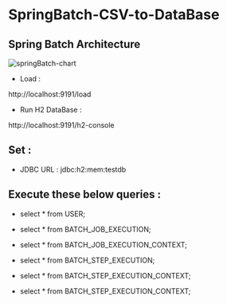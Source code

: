# SpringBatch-CSV-to-DataBase

## Spring Batch Architecture

![springBatch-chart](https://user-images.githubusercontent.com/9671419/83965569-2a083180-a8d2-11ea-80c1-56ed8c6fb59a.JPG)

- Load :

http://localhost:9191/load

- Run H2 DataBase :

http://localhost:9191/h2-console

## Set :

- JDBC URL :  jdbc:h2:mem:testdb


## Execute these below queries :

- select * from USER;

- select * from BATCH_JOB_EXECUTION;

- select * from BATCH_JOB_EXECUTION_CONTEXT;

- select * from BATCH_STEP_EXECUTION;

- select * from BATCH_STEP_EXECUTION_CONTEXT;

- select * from BATCH_STEP_EXECUTION_CONTEXT;
